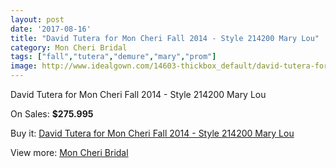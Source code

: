 ```yaml
---
layout: post
date: '2017-08-16'
title: "David Tutera for Mon Cheri Fall 2014 - Style 214200 Mary Lou"
category: Mon Cheri Bridal
tags: ["fall","tutera","demure","mary","prom"]
image: http://www.idealgown.com/14603-thickbox_default/david-tutera-for-mon-cheri-fall-2014-style-214200-mary-lou.jpg
---
```

David Tutera for Mon Cheri Fall 2014 - Style 214200 Mary Lou

On Sales: **$275.995**
<a href="https://www.idealgown.com/en/mon-cheri-bridal/5862-david-tutera-for-mon-cheri-fall-2014-style-214200-mary-lou.html"><amp-img layout="responsive" width="600" height="600" src="//www.idealgown.com/14603-thickbox_default/david-tutera-for-mon-cheri-fall-2014-style-214200-mary-lou.jpg" alt="David Tutera for Mon Cheri Fall 2014 - Style 214200 Mary Lou 0" /></a>
<a href="https://www.idealgown.com/en/mon-cheri-bridal/5862-david-tutera-for-mon-cheri-fall-2014-style-214200-mary-lou.html"><amp-img layout="responsive" width="600" height="600" src="//www.idealgown.com/14604-thickbox_default/david-tutera-for-mon-cheri-fall-2014-style-214200-mary-lou.jpg" alt="David Tutera for Mon Cheri Fall 2014 - Style 214200 Mary Lou 1" /></a>

Buy it: [David Tutera for Mon Cheri Fall 2014 - Style 214200 Mary Lou](https://www.idealgown.com/en/mon-cheri-bridal/5862-david-tutera-for-mon-cheri-fall-2014-style-214200-mary-lou.html "David Tutera for Mon Cheri Fall 2014 - Style 214200 Mary Lou")

View more: [Mon Cheri Bridal](https://www.idealgown.com/en/88-mon-cheri-bridal "Mon Cheri Bridal")